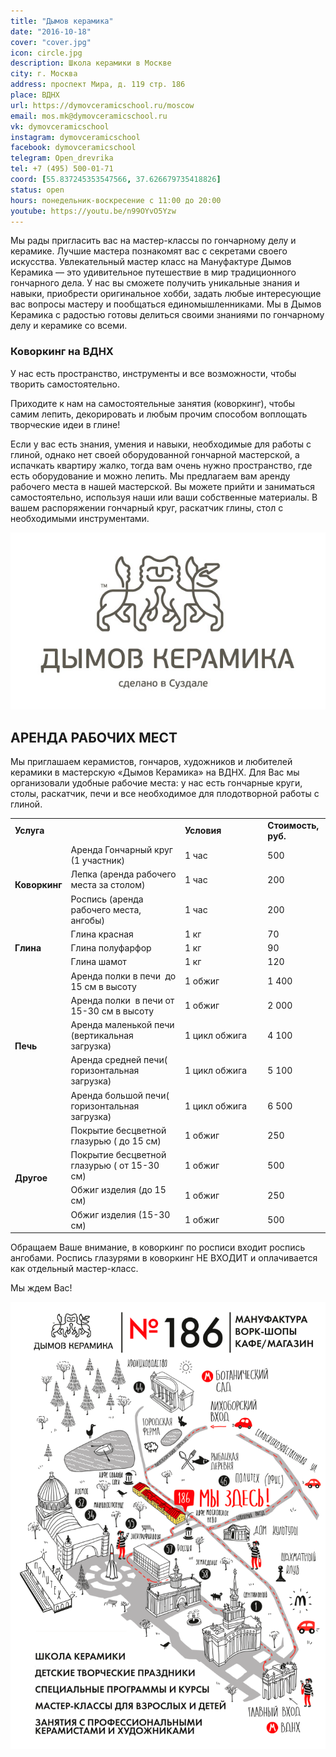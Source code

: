 ```yaml
---
title: "Дымов керамика"
date: "2016-10-18"
cover: "cover.jpg"
icon: circle.jpg
description: Школа керамики в Москве
city: г. Москва
address: проспект Мира, д. 119 стр. 186
place: ВДНХ
url: https://dymovceramicschool.ru/moscow
email: mos.mk@dymovceramicschool.ru
vk: dymovceramicschool
instagram: dymovceramicschool
facebook: dymovceramicschool
telegram: Open_drevrika
tel: +7 (495) 500-01-71
coord: [55.837245353547566, 37.626679735418826]
status: open
hours: понедельник-воскресение с 11:00 до 20:00
youtube: https://youtu.be/n99OYvO5Yzw
---
```


Мы рады пригласить вас на мастер-классы по гончарному делу и керамике. Лучшие мастера познакомят вас с секретами своего искусства. Увлекательный мастер класс на Мануфактуре Дымов Керамика — это удивительное путешествие в мир традиционного гончарного дела. У нас вы сможете получить уникальные знания и навыки, приобрести оригинальное хобби, задать любые интересующие вас вопросы мастеру и пообщаться единомышленниками. Мы в Дымов Керамика с радостью готовы делиться своими знаниями по гончарному делу и керамике со всеми.

### Коворкинг на ВДНХ

У нас есть пространство, инструменты и все возможности, чтобы творить самостоятельно.

Приходите к нам на самостоятельные занятия (коворкинг), чтобы самим лепить, декорировать и любым прочим способом воплощать творческие идеи в глине!

Если у вас есть знания, умения и навыки, необходимые для работы с глиной, однако нет своей оборудованной гончарной мастерской, а испачкать квартиру жалко, тогда вам очень нужно пространство, где есть оборудование и можно лепить. Мы предлагаем вам аренду рабочего места в нашей мастерской. Вы можете прийти и заниматься самостоятельно, используя наши или ваши собственные материалы. В вашем распоряжении гончарный круг, раскатчик глины, стол с необходимыми инструментами.

![](./logo.jpg)

## АРЕНДА РАБОЧИХ МЕСТ

Мы приглашаем керамистов, гончаров, художников и любителей керамики в мастерскую «Дымов Керамика» на ВДНХ. Для Вас мы организовали удобные рабочие места: у нас есть гончарные круги, столы, раскатчик, печи и все необходимое для плодотворной работы с глиной.

<table>
<tbody>
<tr>
<td style="width: 50%; " colspan="2"><strong>Услуга</strong></td>
<td style="width: 30%; "><strong>Условия</strong></td>
<td style="width: 20%; "><strong>Стоимость, руб.</strong></td>
</tr>
<tr>
<td rowspan="3" colspan="1"><strong>Коворкинг</strong></td>
<td>Аренда Гончарный круг (1 участник)&nbsp; </td>
<td>1 час</td>
<td>500</td>
</tr>
<tr>
<td>Лепка (аренда рабочего места за столом)&nbsp; </td>
<td>1 час</td>
<td>200</td>
</tr>
<tr>
<td>Роспись (аренда рабочего места, ангобы)</td>
<td>1 час</td>
<td>200</td>
</tr>
<tr>
<td rowspan="3"><strong>Глина</strong></td>
<td>Глина красная</td>
<td>1 кг</td>
<td>70</td>
</tr>
<tr>
<td>Глина полуфарфор</td>
<td>1 кг</td>
<td>90</td>
</tr>
<tr>
<td>Глина шамот</td>
<td>1 кг</td>
<td>120</td>
</tr>
<tr>
<td rowspan="5" colspan="1"><strong>Печь</strong></td>
<td>Аренда полки в печи&nbsp; до 15 см в высоту</td>
<td>1 обжиг</td>
<td>1 400</td>
</tr>
<tr>
<td>Аренда полки&nbsp; в печи от 15-30 см в высоту</td>
<td>1 обжиг</td>
<td>2 000</td>
</tr>
<tr>
<td>Аренда маленькой печи (вертикальная загрузка)</td>
<td>1 цикл обжига</td>
<td>4 100</td>
</tr>
<tr>
<td>Аренда средней печи( горизонтальная загрузка)</td>
<td>1 цикл обжига</td>
<td>5 100</td>
</tr>
<tr>
<td>Аренда большой печи( горизонтальная загрузка)</td>
<td>1 цикл обжига</td>
<td>6 500</td>
</tr>
<tr>
<td rowspan="4" colspan="1"><strong>Другое</strong></td>
<td>Покрытие бесцветной глазурью ( до 15 см)&nbsp; </td>
<td>1 обжиг</td>
<td>250</td>
</tr>
<tr>
<td>Покрытие бесцветной глазурью ( от 15-30 см)&nbsp; </td>
<td>1 обжиг</td>
<td>500</td>
</tr>
<tr>
<td>Обжиг изделия (до 15 см)&nbsp; </td>
<td>1 обжиг</td>
<td>250</td>
</tr>
<tr>
<td>Обжиг изделия (15-30 см)&nbsp; </td>
<td>1 обжиг</td>
<td>500</td>
</tr>
</tbody>
</table>

Обращаем Ваше внимание, в коворкинг по росписи входит роспись ангобами. Роспись глазурями в коворкинг НЕ ВХОДИТ и оплачивается как отдельный мастер-класс.

Мы ждем Вас!

![dymov](./dymov.png)
